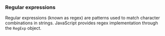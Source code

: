 ### Regular expressions

Regular expressions (known as regex) are patterns used to match character combinations in strings.
JavaScript provides regex implementation through the `RegExp` object.
